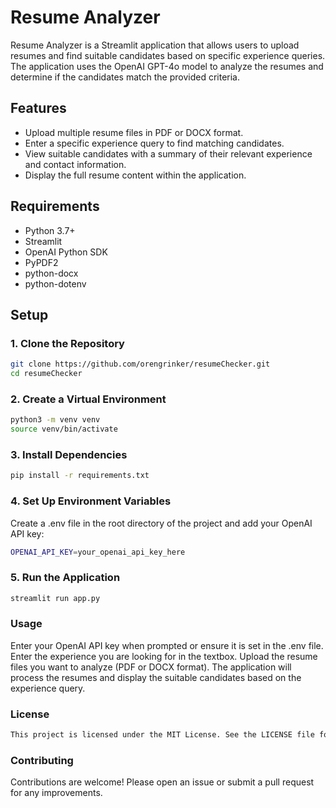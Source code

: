 # Resume Analyzer

Resume Analyzer is a Streamlit application that allows users to upload resumes and find suitable candidates based on specific experience queries. The application uses the OpenAI GPT-4o model to analyze the resumes and determine if the candidates match the provided criteria.

## Features

- Upload multiple resume files in PDF or DOCX format.
- Enter a specific experience query to find matching candidates.
- View suitable candidates with a summary of their relevant experience and contact information.
- Display the full resume content within the application.

## Requirements

- Python 3.7+
- Streamlit
- OpenAI Python SDK
- PyPDF2
- python-docx
- python-dotenv

## Setup

### 1. Clone the Repository

```bash
git clone https://github.com/orengrinker/resumeChecker.git
cd resumeChecker
```
### 2. Create a Virtual Environment
```bash
python3 -m venv venv
source venv/bin/activate
```
### 3. Install Dependencies
```bash
pip install -r requirements.txt
```
### 4. Set Up Environment Variables
Create a .env file in the root directory of the project and add your OpenAI API key:
```bash
OPENAI_API_KEY=your_openai_api_key_here
```
### 5. Run the Application
```bash
streamlit run app.py
```

### Usage

Enter your OpenAI API key when prompted or ensure it is set in the .env file.
Enter the experience you are looking for in the textbox.
Upload the resume files you want to analyze (PDF or DOCX format).
The application will process the resumes and display the suitable candidates based on the experience query.
### License
```bash
This project is licensed under the MIT License. See the LICENSE file for details.
```
### Contributing

Contributions are welcome! Please open an issue or submit a pull request for any improvements.

